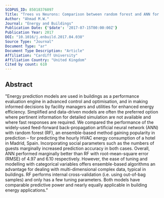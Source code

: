 ```yaml
---
SCOPUS_ID: 85018376097
Title: "Trees vs Neurons: Comparison between random forest and ANN for high-resolution prediction of building energy consumption"
Author: "Ahmad M.W."
Journal: "Energy and Buildings"
Publication Date: {'$date': '2017-07-15T00:00:00Z'}
Publication Year: 2017
DOI: "10.1016/j.enbuild.2017.04.038"
Source Type: "Journal"
Document Type: "ar"
Document Type Description: "Article"
Affiliation: "Cardiff University"
Affiliation Country: "United Kingdom"
Cited by count: 610
---
```


## Abstract
"Energy prediction models are used in buildings as a performance evaluation engine in advanced control and optimisation, and in making informed decisions by facility managers and utilities for enhanced energy efficiency. Simplified and data-driven models are often the preferred option where pertinent information for detailed simulation are not available and where fast responses are required. We compared the performance of the widely-used feed-forward back-propagation artificial neural network (ANN) with random forest (RF), an ensemble-based method gaining popularity in prediction – for predicting the hourly HVAC energy consumption of a hotel in Madrid, Spain. Incorporating social parameters such as the numbers of guests marginally increased prediction accuracy in both cases. Overall, ANN performed marginally better than RF with root-mean-square error (RMSE) of 4.97 and 6.10 respectively. However, the ease of tuning and modelling with categorical variables offers ensemble-based algorithms an advantage for dealing with multi-dimensional complex data, typical in buildings. RF performs internal cross-validation (i.e. using out-of-bag samples) and only has a few tuning parameters. Both models have comparable predictive power and nearly equally applicable in building energy applications."
